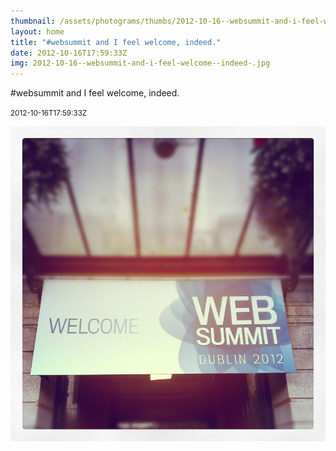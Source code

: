 ```yaml
---
thumbnail: /assets/photograms/thumbs/2012-10-16--websummit-and-i-feel-welcome--indeed-.jpg
layout: home
title: "#websummit and I feel welcome, indeed."
date: 2012-10-16T17:59:33Z
img: 2012-10-16--websummit-and-i-feel-welcome--indeed-.jpg
---
```


#websummit and I feel welcome, indeed.

<small>2012-10-16T17:59:33Z</small>

![#websummit and I feel welcome, indeed.](/assets/photograms/original/2012-10-16--websummit-and-i-feel-welcome--indeed-.jpg)
